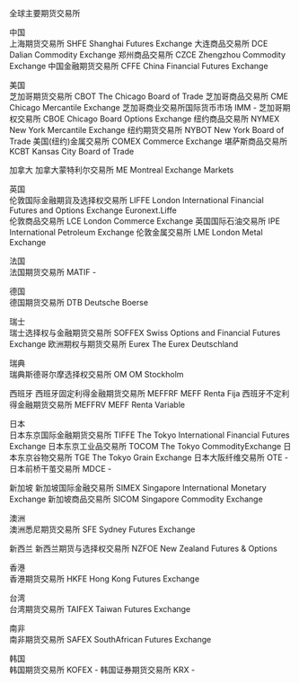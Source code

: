 全球主要期货交易所


中国	
上海期货交易所	SHFE	Shanghai Futures Exchange
大连商品交易所	DCE	Dalian Commodity Exchange
郑州商品交易所	CZCE	Zhengzhou Commodity Exchange
中国金融期货交易所	CFFE	China Financial Futures Exchange


美国	
芝加哥期货交易所	CBOT	The Chicago Board of Trade
芝加哥商品交易所	CME	Chicago Mercantile Exchange
芝加哥商业交易所国际货币市场	IMM	-
芝加哥期权交易所	CBOE	Chicago Board Options Exchange
纽约商品交易所	NYMEX	New York Mercantile Exchange
纽约期货交易所	NYBOT	New York Board of Trade
美国(纽约)金属交易所	COMEX	Commerce Exchange
堪萨斯商品交易所	KCBT	Kansas City Board of Trade

加拿大	
加拿大蒙特利尔交易所	ME	Montreal Exchange Markets


英国	
伦敦国际金融期貨及选择权交易所	LIFFE	London International Financial Futures and Options Exchange
Euronext.Liffe	 	 
伦敦商品交易所	LCE	London Commerce Exchange
英国国际石油交易所	IPE	International Petroleum Exchange
伦敦金属交易所	LME	London Metal Exchange


法国	
法国期货交易所	MATIF	-


德国	
德国期货交易所	DTB	Deutsche Boerse


瑞士	
瑞士选择权与金融期货交易所	SOFFEX	Swiss Options and Financial Futures Exchange
欧洲期权与期货交易所	Eurex	The Eurex Deutschland


瑞典	
瑞典斯德哥尔摩选择权交易所	OM	OM Stockholm


西班牙	
西班牙固定利得金融期货交易所	MEFFRF	MEFF Renta Fija
西班牙不定利得金融期货交易所	MEFFRV	MEFF Renta Variable


日本	
日本东京国际金融期货交易所	TIFFE	The Tokyo International Financial Futures Exchange
日本东京工业品交易所	TOCOM	The Tokyo CommodityExchange
日本东京谷物交易所	TGE	The Tokyo Grain Exchange
日本大阪纤维交易所	OTE	-
日本前桥干茧交易所	MDCE	-


新加坡	
新加坡国际金融交易所	SIMEX	Singapore International Monetary Exchange
新加坡商品交易所	SICOM	Singapore Commodity Exchange


澳洲	
澳洲悉尼期货交易所	SFE	Sydney Futures Exchange


新西兰	
新西兰期货与选择权交易所	NZFOE	New Zealand Futures & Options


香港	
香港期货交易所	HKFE	Hong Kong Futures Exchange


台湾	
台湾期货交易所	TAIFEX	Taiwan Futures Exchange

南非	
南非期货交易所	SAFEX	SouthAfrican Futures Exchange


韩国	
韩国期货交易所	KOFEX	-
韩国证券期货交易所	KRX	-

